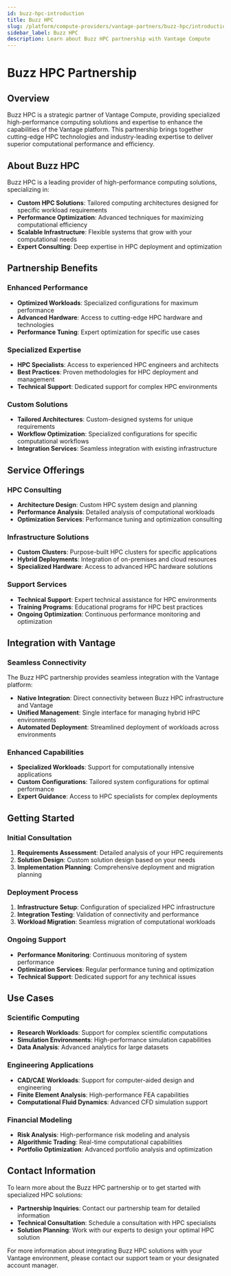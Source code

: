 ```yaml
---
id: buzz-hpc-introduction
title: Buzz HPC
slug: /platform/compute-providers/vantage-partners/buzz-hpc/introduction
sidebar_label: Buzz HPC
description: Learn about Buzz HPC partnership with Vantage Compute
---
```


# Buzz HPC Partnership

## Overview

Buzz HPC is a strategic partner of Vantage Compute, providing specialized high-performance computing solutions and expertise to enhance the capabilities of the Vantage platform. This partnership brings together cutting-edge HPC technologies and industry-leading expertise to deliver superior computational performance and efficiency.

## About Buzz HPC

Buzz HPC is a leading provider of high-performance computing solutions, specializing in:

- **Custom HPC Solutions**: Tailored computing architectures designed for specific workload requirements
- **Performance Optimization**: Advanced techniques for maximizing computational efficiency
- **Scalable Infrastructure**: Flexible systems that grow with your computational needs
- **Expert Consulting**: Deep expertise in HPC deployment and optimization

## Partnership Benefits

### Enhanced Performance
- **Optimized Workloads**: Specialized configurations for maximum performance
- **Advanced Hardware**: Access to cutting-edge HPC hardware and technologies
- **Performance Tuning**: Expert optimization for specific use cases

### Specialized Expertise
- **HPC Specialists**: Access to experienced HPC engineers and architects
- **Best Practices**: Proven methodologies for HPC deployment and management
- **Technical Support**: Dedicated support for complex HPC environments

### Custom Solutions
- **Tailored Architectures**: Custom-designed systems for unique requirements
- **Workflow Optimization**: Specialized configurations for specific computational workflows
- **Integration Services**: Seamless integration with existing infrastructure

## Service Offerings

### HPC Consulting
- **Architecture Design**: Custom HPC system design and planning
- **Performance Analysis**: Detailed analysis of computational workloads
- **Optimization Services**: Performance tuning and optimization consulting

### Infrastructure Solutions
- **Custom Clusters**: Purpose-built HPC clusters for specific applications
- **Hybrid Deployments**: Integration of on-premises and cloud resources
- **Specialized Hardware**: Access to advanced HPC hardware solutions

### Support Services
- **Technical Support**: Expert technical assistance for HPC environments
- **Training Programs**: Educational programs for HPC best practices
- **Ongoing Optimization**: Continuous performance monitoring and optimization

## Integration with Vantage

### Seamless Connectivity
The Buzz HPC partnership provides seamless integration with the Vantage platform:

- **Native Integration**: Direct connectivity between Buzz HPC infrastructure and Vantage
- **Unified Management**: Single interface for managing hybrid HPC environments
- **Automated Deployment**: Streamlined deployment of workloads across environments

### Enhanced Capabilities
- **Specialized Workloads**: Support for computationally intensive applications
- **Custom Configurations**: Tailored system configurations for optimal performance
- **Expert Guidance**: Access to HPC specialists for complex deployments

## Getting Started

### Initial Consultation
1. **Requirements Assessment**: Detailed analysis of your HPC requirements
2. **Solution Design**: Custom solution design based on your needs
3. **Implementation Planning**: Comprehensive deployment and migration planning

### Deployment Process
1. **Infrastructure Setup**: Configuration of specialized HPC infrastructure
2. **Integration Testing**: Validation of connectivity and performance
3. **Workload Migration**: Seamless migration of computational workloads

### Ongoing Support
- **Performance Monitoring**: Continuous monitoring of system performance
- **Optimization Services**: Regular performance tuning and optimization
- **Technical Support**: Dedicated support for any technical issues

## Use Cases

### Scientific Computing
- **Research Workloads**: Support for complex scientific computations
- **Simulation Environments**: High-performance simulation capabilities
- **Data Analysis**: Advanced analytics for large datasets

### Engineering Applications
- **CAD/CAE Workloads**: Support for computer-aided design and engineering
- **Finite Element Analysis**: High-performance FEA capabilities
- **Computational Fluid Dynamics**: Advanced CFD simulation support

### Financial Modeling
- **Risk Analysis**: High-performance risk modeling and analysis
- **Algorithmic Trading**: Real-time computational capabilities
- **Portfolio Optimization**: Advanced portfolio analysis and optimization

## Contact Information

To learn more about the Buzz HPC partnership or to get started with specialized HPC solutions:

- **Partnership Inquiries**: Contact our partnership team for detailed information
- **Technical Consultation**: Schedule a consultation with HPC specialists
- **Solution Planning**: Work with our experts to design your optimal HPC solution

For more information about integrating Buzz HPC solutions with your Vantage environment, please contact our support team or your designated account manager.
